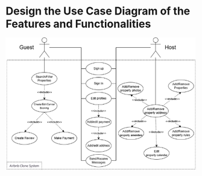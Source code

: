 # Design the Use Case Diagram of the Features and Functionalities

![Use Case Diagram](./use_cases.png)
